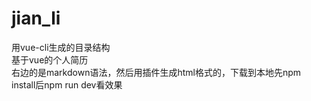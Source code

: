 # jian_li
用vue-cli生成的目录结构</br>
基于vue的个人简历</br>右边的是markdown语法，然后用插件生成html格式的，下载到本地先npm install后npm run dev看效果
